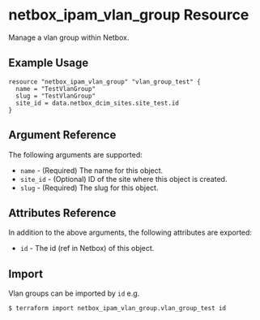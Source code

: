 # netbox\_ipam\_vlan\_group Resource

Manage a vlan group within Netbox.

## Example Usage

```hcl
resource "netbox_ipam_vlan_group" "vlan_group_test" {
  name = "TestVlanGroup"
  slug = "TestVlanGroup"
  site_id = data.netbox_dcim_sites.site_test.id
}
```

## Argument Reference

The following arguments are supported:
* ``name`` - (Required) The name for this object.
* ``site_id`` - (Optional) ID of the site where this object is created.
* ``slug`` - (Required) The slug for this object.

## Attributes Reference

In addition to the above arguments, the following attributes are exported:
* ``id`` - The id (ref in Netbox) of this object.

## Import

Vlan groups can be imported by `id` e.g.

```
$ terraform import netbox_ipam_vlan_group.vlan_group_test id
```
